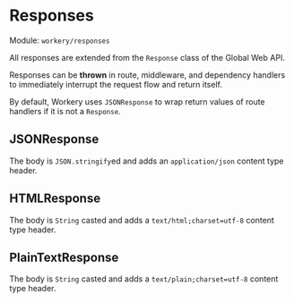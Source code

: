 # Responses

Module: `workery/responses`

All responses are extended from the `Response` class of the Global Web API.

Responses can be **thrown** in route, middleware, and dependency handlers to immediately interrupt the request flow and return itself.

By default, Workery uses `JSONResponse` to wrap return values of route handlers if it is not a `Response`.

## JSONResponse

The body is `JSON.stringify`ed and adds an `application/json` content type header.

## HTMLResponse

The body is `String` casted and adds a `text/html;charset=utf-8` content type header.

## PlainTextResponse

The body is `String` casted and adds a `text/plain;charset=utf-8` content type header.
